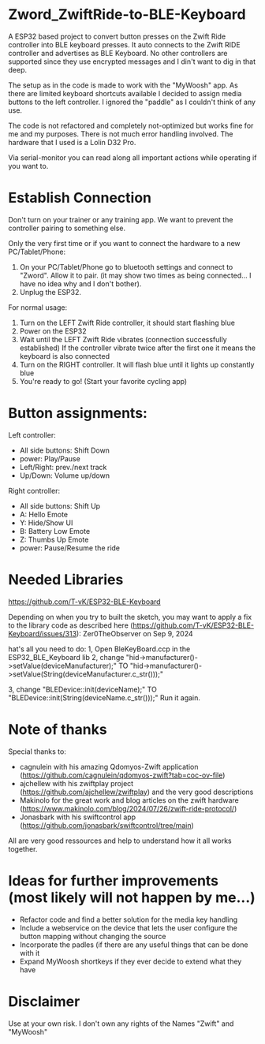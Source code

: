 # Zword_ZwiftRide-to-BLE-Keyboard
A ESP32 based project to convert button presses on the Zwift Ride controller into BLE keyboard presses. It auto connects to the Zwift RIDE controller and advertises as BLE Keyboard. No other controllers are supported since they use encrypted messages and I din't want to dig in that deep. 


The setup as in the code is made to work with the "MyWoosh" app.
As there are limited keyboard shortcuts available I decided to assign media buttons to the left controller.
I ignored the "paddle" as I couldn't think of any use.

The code is not refactored and completely not-optimized but works fine for me and my purposes. 
There is not much error handling involved.
The hardware that I used is a Lolin D32 Pro.

Via serial-monitor you can read along all important actions while operating if you want to.

# Establish Connection
Don't turn on your trainer or any training app. We want to prevent the controller pairing to something else.

Only the very first time or if you want to connect the hardware to a new PC/Tablet/Phone:
  1) On your PC/Tablet/Phone go to bluetooth settings and connect to "Zword". Allow it to pair.
  (it may show two times as being connected... I have no idea why and I don't bother).
  2) Unplug the ESP32.

For normal usage:
  1) Turn on the LEFT Zwift Ride controller, it should start flashing blue
  2) Power on the ESP32
  3) Wait until the LEFT Zwift Ride vibrates (connection successfully established)
     If the controller vibrate twice after the first one it means the keyboard is also connected
  4) Turn on the RIGHT controller. It will flash blue until it lights up constantly blue
  5) You're ready to go! (Start your favorite cycling app)

# Button assignments:
Left controller:
  - All side buttons:   Shift Down
  - power:              Play/Pause
  - Left/Right:         prev./next track
  - Up/Down:            Volume up/down

Right controller:
  - All side buttons:   Shift Up
  - A:                  Hello Emote
  - Y:                  Hide/Show UI
  - B:                  Battery Low Emote
  - Z:                  Thumbs Up Emote
  - power:              Pause/Resume the ride

# Needed Libraries
https://github.com/T-vK/ESP32-BLE-Keyboard

Depending on when you try to built the sketch, you may want to apply a fix to the library code as described here
(https://github.com/T-vK/ESP32-BLE-Keyboard/issues/313):
Zer0TheObserver on Sep 9, 2024

hat's all you need to do:
1, Open BleKeyBoard.ccp in the ESP32_BLE_Keyboard lib
2, change "hid->manufacturer()->setValue(deviceManufacturer);" TO "hid->manufacturer()->setValue(String(deviceManufacturer.c_str()));"

3, change "BLEDevice::init(deviceName);" TO "BLEDevice::init(String(deviceName.c_str()));"
Run it again.

# Note of thanks
Special thanks to:
- cagnulein with his amazing Qdomyos-Zwift application (https://github.com/cagnulein/qdomyos-zwift?tab=coc-ov-file)
- ajchellew with his zwiftplay project (https://github.com/ajchellew/zwiftplay) and the very good descriptions
- Makinolo for the great work and blog articles on the zwift hardware (https://www.makinolo.com/blog/2024/07/26/zwift-ride-protocol/)
- Jonasbark with his swiftcontrol app (https://github.com/jonasbark/swiftcontrol/tree/main)

All are very good ressources and help to understand how it all works together.

# Ideas for further improvements (most likely will not happen by me...)
- Refactor code and find a better solution for the media key handling
- Include a webservice on the device that lets the user configure the button mapping without changing the source
- Incorporate the padles (if there are any useful things that can be done with it
- Expand MyWoosh shortkeys if they ever decide to extend what they have

# Disclaimer
Use at your own risk. I don't own any rights of the Names "Zwift" and "MyWoosh"


